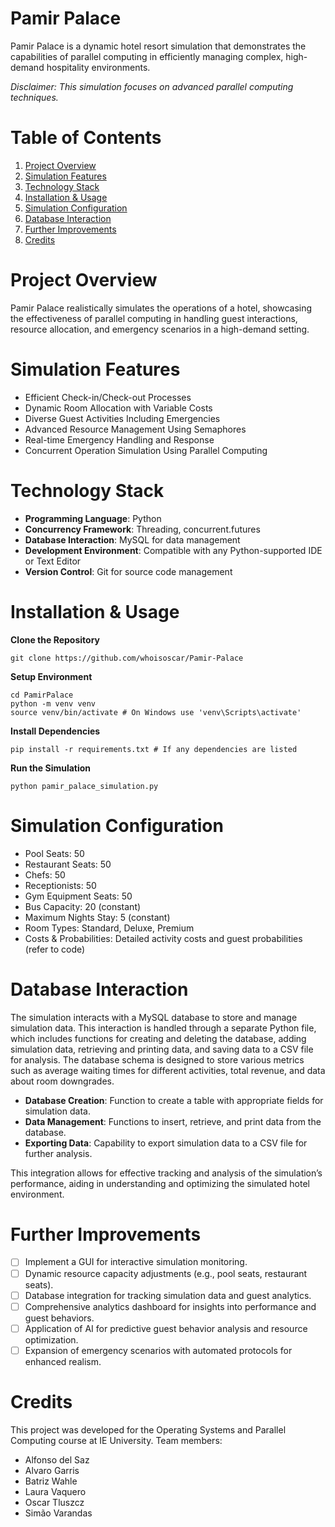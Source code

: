 # Pamir Palace
Pamir Palace is a dynamic hotel resort simulation that demonstrates the capabilities of parallel computing in efficiently managing complex, high-demand hospitality environments.

*Disclaimer: This simulation focuses on advanced parallel computing techniques.*

# Table of Contents
1. [Project Overview](#project-overview)
2. [Simulation Features](#simulation-features)
3. [Technology Stack](#technology-stack)
4. [Installation & Usage](#installation-&-usage)
5. [Simulation Configuration](#simulation-configuration)
6. [Database Interaction](#database-interaction)
7. [Further Improvements](#further-improvements)
8. [Credits](#credits)

# Project Overview
Pamir Palace realistically simulates the operations of a hotel, showcasing the effectiveness of parallel computing in handling guest interactions, resource allocation, and emergency scenarios in a high-demand setting.

# Simulation Features
- Efficient Check-in/Check-out Processes
- Dynamic Room Allocation with Variable Costs
- Diverse Guest Activities Including Emergencies
- Advanced Resource Management Using Semaphores
- Real-time Emergency Handling and Response
- Concurrent Operation Simulation Using Parallel Computing

# Technology Stack
- **Programming Language**: Python
- **Concurrency Framework**: Threading, concurrent.futures
- **Database Interaction**: MySQL for data management
- **Development Environment**: Compatible with any Python-supported IDE or Text Editor
- **Version Control**: Git for source code management

# Installation & Usage
**Clone the Repository**
``````
git clone https://github.com/whoisoscar/Pamir-Palace
``````

**Setup Environment**
``````
cd PamirPalace
python -m venv venv
source venv/bin/activate # On Windows use 'venv\Scripts\activate'
``````

**Install Dependencies**
``````
pip install -r requirements.txt # If any dependencies are listed
``````

**Run the Simulation**
``````
python pamir_palace_simulation.py
``````


# Simulation Configuration
- Pool Seats: 50
- Restaurant Seats: 50
- Chefs: 50
- Receptionists: 50
- Gym Equipment Seats: 50
- Bus Capacity: 20 (constant)
- Maximum Nights Stay: 5 (constant)
- Room Types: Standard, Deluxe, Premium
- Costs & Probabilities: Detailed activity costs and guest probabilities (refer to code)

# Database Interaction
The simulation interacts with a MySQL database to store and manage simulation data. This interaction is handled through a separate Python file, which includes functions for creating and deleting the database, adding simulation data, retrieving and printing data, and saving data to a CSV file for analysis. The database schema is designed to store various metrics such as average waiting times for different activities, total revenue, and data about room downgrades.

- **Database Creation**: Function to create a table with appropriate fields for simulation data.
- **Data Management**: Functions to insert, retrieve, and print data from the database.
- **Exporting Data**: Capability to export simulation data to a CSV file for further analysis.

This integration allows for effective tracking and analysis of the simulation’s performance, aiding in understanding and optimizing the simulated hotel environment.


# Further Improvements
- [ ] Implement a GUI for interactive simulation monitoring.
- [ ] Dynamic resource capacity adjustments (e.g., pool seats, restaurant seats).
- [ ] Database integration for tracking simulation data and guest analytics.
- [ ] Comprehensive analytics dashboard for insights into performance and guest behaviors.
- [ ] Application of AI for predictive guest behavior analysis and resource optimization.
- [ ] Expansion of emergency scenarios with automated protocols for enhanced realism.

# Credits
This project was developed for the Operating Systems and Parallel Computing course at IE University. Team members:
- Alfonso del Saz
- Alvaro Garris
- Batriz Wahle
- Laura Vaquero
- Oscar Tluszcz
- Simão Varandas